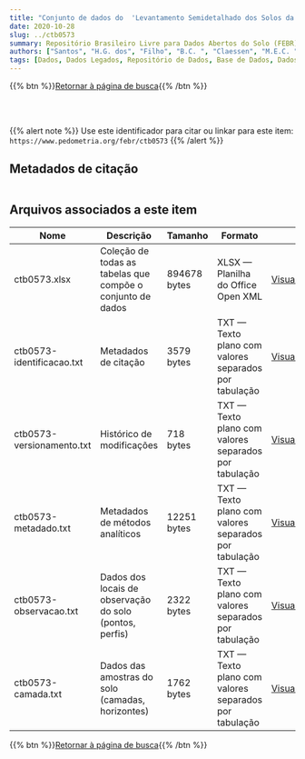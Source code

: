 ```yaml
---
title: "Conjunto de dados do  'Levantamento Semidetalhado dos Solos da Microbacia do Ribeirão São Domingos, Estado de Minas Gerais.'"
date: 2020-10-28
slug: ../ctb0573
summary: Repositório Brasileiro Livre para Dados Abertos do Solo (FEBR) | A febre dos dados de solo no Brasil
authors: ["Santos", "H.G. dos", "Filho", "B.C. ", "Claessen", "M.E.C. ", "Junior", "W. de C. ", "Chagas", "C. da S. ", "Wittern", "K.P. ", "Mothci", "E.P. ", "Barreto", "W. de O.(in memorian)", "Araujo", "W.S. de", "Duriez", "M.A.de M. ", "Johas", "R.A.L. ", "Paula", "J.L. de", "Antonello", "L.L.", "Fonseca", "O.O.M.de", "Lemos", "A.L.(in memorian). "]
tags: [Dados, Dados Legados, Repositório de Dados, Base de Dados, Dados Abertos]
---
```


<style>
div.alert > div {
    font-size: 0.8rem;
}
</style>

{{% btn %}}<a href="/febr/buscar/">Retornar à página de busca</a>{{% /btn %}}

<br>
<br>

{{% alert note %}}
Use este identificador para citar ou linkar para este item: `https://www.pedometria.org/febr/ctb0573`
{{% /alert %}}

## Metadados de citação

<table>
<!-- Fonte: https://gist.github.com/jfreels/6814721 -->
<script src="https://d3js.org/d3.v3.min.js" charset="utf-8"></script>
<script type='text/javascript' src='/febr/buscar/script.js'></script>
<script type='text/javascript'>
  d3.tsv('ctb0573-identificacao.txt',function (data) {
    var columns = ['campo', 'valor']
    tabulate(data, columns)
  })
</script>
</table>

## Arquivos associados a este item

<table style="width:100%">
  <thead>
    <tr>
      <th>Nome</th>
      <th>Descrição</th>
      <th>Tamanho</th>
      <th>Formato</th>
      <th></th>
    </tr>
  </thead>
  <tbody>
    <tr>
      <td>ctb0573.xlsx</td>
      <td>Coleção de todas as tabelas que compõe o conjunto de dados</td>
      <td>894678 bytes</td>
      <td>XLSX — Planilha do Office Open XML</td>
      <td><a href="https://cloud.utfpr.edu.br/index.php/s/Df6dhfzYJ1DDeso/download?path=%2Fctb0573&files=ctb0573.xlsx" class="btn btn-primary btn-block" role="button">Visualizar/Abrir</a></td>
    </tr>
    <tr>
      <td>ctb0573-identificacao.txt</td>
      <td>Metadados de citação</td>
      <td>3579 bytes</td>
      <td>TXT — Texto plano com valores separados por tabulação</td>
      <td><a href="https://cloud.utfpr.edu.br/index.php/s/Df6dhfzYJ1DDeso/download?path=%2Fctb0573&files=ctb0573-identificacao.txt" class="btn btn-primary btn-block" role="button">Visualizar/Abrir</a></td>
    </tr>
    <tr>
      <td>ctb0573-versionamento.txt</td>
      <td>Histórico de modificações</td>
      <td>718 bytes</td>
      <td>TXT — Texto plano com valores separados por tabulação</td>
      <td><a href="https://cloud.utfpr.edu.br/index.php/s/Df6dhfzYJ1DDeso/download?path=%2Fctb0573&files=ctb0573-versionamento.txt" class="btn btn-primary btn-block" role="button">Visualizar/Abrir</a></td>
    </tr>
    <tr>
      <td>ctb0573-metadado.txt</td>
      <td>Metadados de métodos analíticos</td>
      <td>12251 bytes</td>
      <td>TXT — Texto plano com valores separados por tabulação</td>
      <td><a href="https://cloud.utfpr.edu.br/index.php/s/Df6dhfzYJ1DDeso/download?path=%2Fctb0573&files=ctb0573-metadado.txt" class="btn btn-primary btn-block" role="button">Visualizar/Abrir</a></td>
    </tr>
    <tr>
      <td>ctb0573-observacao.txt</td>
      <td>Dados dos locais de observação do solo (pontos, perfis)</td>
      <td>2322 bytes</td>
      <td>TXT — Texto plano com valores separados por tabulação</td>
      <td><a href="https://cloud.utfpr.edu.br/index.php/s/Df6dhfzYJ1DDeso/download?path=%2Fctb0573&files=ctb0573-observacao.txt" class="btn btn-primary btn-block" role="button">Visualizar/Abrir</a></td>
    </tr>
    <tr>
      <td>ctb0573-camada.txt</td>
      <td>Dados das amostras do solo (camadas, horizontes)</td>
      <td>1762 bytes</td>
      <td>TXT — Texto plano com valores separados por tabulação</td>
      <td><a href="https://cloud.utfpr.edu.br/index.php/s/Df6dhfzYJ1DDeso/download?path=%2Fctb0573&files=ctb0573-camada.txt" class="btn btn-primary btn-block" role="button">Visualizar/Abrir</a></td>
    </tr>
  </tbody>
</table>

{{% btn %}}<a href="/febr/buscar/">Retornar à página de busca</a>{{% /btn %}}
